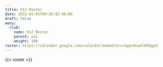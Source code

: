 ```yaml
---
title: U12 Roster
date: 2022-02-01T09:26:42-06:00
draft: false
menu:
  club:
    name: U12 Roster
    parent: u12
    weight: 100
roster: https://calendar.google.com/calendar/embed?src=5ppt0na4l099gp4r08lco1m7si5a2b7t%40import.calendar.google.com&amp;ctz=America%2FChicago
---
```


{{< roster >}}

<!--
{{< roster-table table_class="table" >}}

| #  | Name        |
|----|------------ |
| 2  | Z. Tuttle   |
| 6  | C. Zehner   |
| 7  | A. Tran     |
| 8  | I. Hardiman |
| 19 | L. Correll  |
| 24 | C. Beisner  |
| 26 | O. Steele   |
| 33 | A. Gower    |
| 37 | E. Reed     |
| 40 | D. Sutfin   |
| 45 | C. Schrader |
| 63 | Q. Tuttle   |
| 64 | H. Bonnell  |

{{< /roster-table >}}

**Head Coach:** Tanya Reed -->